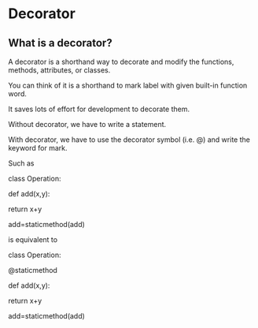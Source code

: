 # Decorator
## What is a decorator?
A decorator is a shorthand way to decorate and modify the functions, methods, attributes, or classes.

You can think of it is a shorthand to mark label with given built-in function word.

It saves lots of effort for development to decorate them.

Without decorator, we have to write a statement.

With decorator, we have to use the decorator symbol (i.e. @) and write the keyword for mark.

Such as 

class Operation:

  def add(x,y):
  
   return x+y
   
add=staticmethod(add)

is equivalent to

class Operation:

  @staticmethod
  
  def add(x,y):
  
   return x+y
   
add=staticmethod(add)

